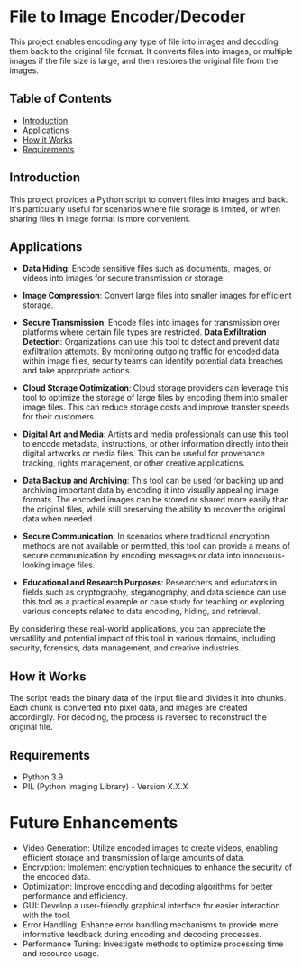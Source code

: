 # File to Image Encoder/Decoder

This project enables encoding any type of file into images and decoding them back to the original file format. It converts files into images, or multiple images if the file size is large, and then restores the original file from the images.

## Table of Contents
- [Introduction](#introduction)
- [Applications](#applications)
- [How it Works](#how-it-works)
- [Requirements](#requirements)


## Introduction

This project provides a Python script to convert files into images and back. It's particularly useful for scenarios where file storage is limited, or when sharing files in image format is more convenient.

## Applications

- **Data Hiding**: Encode sensitive files such as documents, images, or videos into images for secure transmission or storage.
- **Image Compression**: Convert large files into smaller images for efficient storage.
- **Secure Transmission**: Encode files into images for transmission over platforms where certain file types are restricted.
 **Data Exfiltration Detection**: Organizations can use this tool to detect and prevent data exfiltration attempts. By monitoring outgoing traffic for encoded data within image files, security teams can identify potential data breaches and take appropriate actions.

- **Cloud Storage Optimization**: Cloud storage providers can leverage this tool to optimize the storage of large files by encoding them into smaller image files. This can reduce storage costs and improve transfer speeds for their customers.
- **Digital Art and Media**: Artists and media professionals can use this tool to encode metadata, instructions, or other information directly into their digital artworks or media files. This can be useful for provenance tracking, rights management, or other creative applications.

- **Data Backup and Archiving**: This tool can be used for backing up and archiving important data by encoding it into visually appealing image formats. The encoded images can be stored or shared more easily than the original files, while still preserving the ability to recover the original data when needed.

- **Secure Communication**: In scenarios where traditional encryption methods are not available or permitted, this tool can provide a means of secure communication by encoding messages or data into innocuous-looking image files.

- **Educational and Research Purposes**: Researchers and educators in fields such as cryptography, steganography, and data science can use this tool as a practical example or case study for teaching or exploring various concepts related to data encoding, hiding, and retrieval.

By considering these real-world applications, you can appreciate the versatility and potential impact of this tool in various domains, including security, forensics, data management, and creative industries.

## How it Works

The script reads the binary data of the input file and divides it into chunks. Each chunk is converted into pixel data, and images are created accordingly. For decoding, the process is reversed to reconstruct the original file.

## Requirements

- Python 3.9
- PIL (Python Imaging Library) - Version X.X.X



# Future Enhancements

- Video Generation: Utilize encoded images to create videos, enabling efficient storage and transmission of large amounts of data.
- Encryption: Implement encryption techniques to enhance the security of the encoded data.
- Optimization: Improve encoding and decoding algorithms for better performance and efficiency.
- GUI: Develop a user-friendly graphical interface for easier interaction with the tool.
- Error Handling: Enhance error handling mechanisms to provide more informative feedback during encoding and decoding processes.
- Performance Tuning: Investigate methods to optimize processing time and resource usage.
